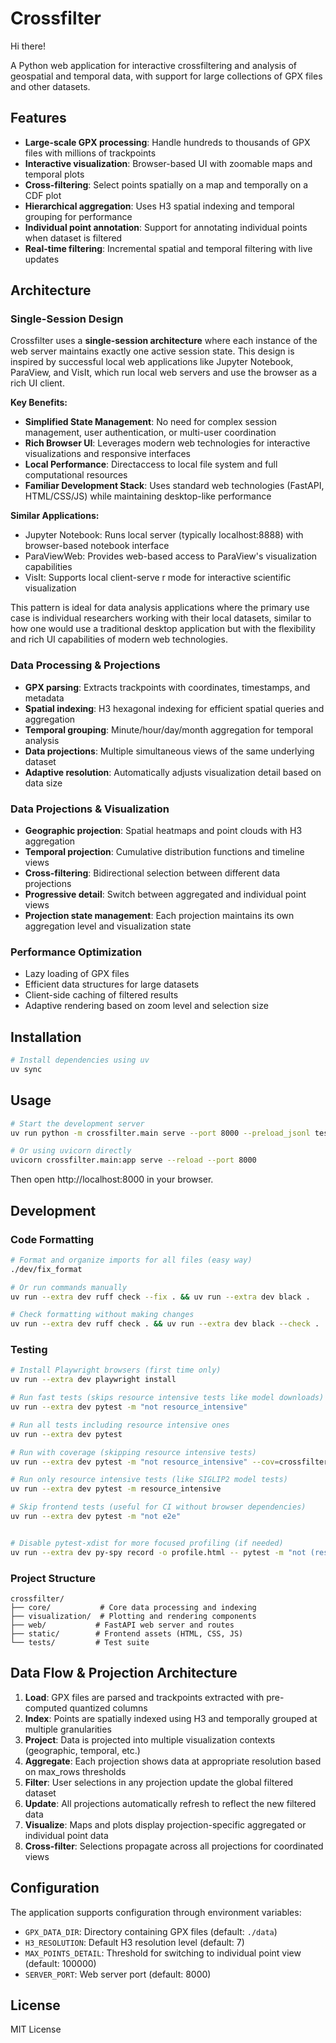 # Crossfilter

Hi there!

A Python web application for interactive crossfiltering and analysis of geospatial and temporal data, with support for large collections of GPX files and other datasets.

## Features

- **Large-scale GPX processing**: Handle hundreds to thousands of GPX files with millions of trackpoints
- **Interactive visualization**: Browser-based UI with zoomable maps and temporal plots
- **Cross-filtering**: Select points spatially on a map and temporally on a CDF plot
- **Hierarchical aggregation**: Uses H3 spatial indexing and temporal grouping for performance
- **Individual point annotation**: Support for annotating individual points when dataset is filtered
- **Real-time filtering**: Incremental spatial and temporal filtering with live updates

## Architecture

### Single-Session Design

Crossfilter uses a **single-session architecture** where each instance of the web server maintains exactly one active session state. This design is inspired by successful local web applications like Jupyter Notebook, ParaView, and VisIt, which run local web servers and use the browser as a rich UI client.

**Key Benefits:**
- **Simplified State Management**: No need for complex session management, user authentication, or multi-user coordination
- **Rich Browser UI**: Leverages modern web technologies for interactive visualizations and responsive interfaces
- **Local Performance**: Directaccess to local file system and full computational resources
- **Familiar Development Stack**: Uses standard web technologies (FastAPI, HTML/CSS/JS) while maintaining desktop-like performance

**Similar Applications:**
- Jupyter Notebook: Runs local server (typically localhost:8888) with browser-based notebook interface
- ParaViewWeb: Provides web-based access to ParaView's visualization capabilities
- VisIt: Supports local client-serve r mode for interactive scientific visualization

This pattern is ideal for data analysis applications where the primary use case is individual researchers working with their local datasets, similar to how one would use a traditional desktop application but with the flexibility and rich UI capabilities of modern web technologies.

### Data Processing & Projections
- **GPX parsing**: Extracts trackpoints with coordinates, timestamps, and metadata
- **Spatial indexing**: H3 hexagonal indexing for efficient spatial queries and aggregation
- **Temporal grouping**: Minute/hour/day/month aggregation for temporal analysis
- **Data projections**: Multiple simultaneous views of the same underlying dataset
- **Adaptive resolution**: Automatically adjusts visualization detail based on data size

### Data Projections & Visualization
- **Geographic projection**: Spatial heatmaps and point clouds with H3 aggregation
- **Temporal projection**: Cumulative distribution functions and timeline views
- **Cross-filtering**: Bidirectional selection between different data projections
- **Progressive detail**: Switch between aggregated and individual point views
- **Projection state management**: Each projection maintains its own aggregation level and visualization state

### Performance Optimization
- Lazy loading of GPX files
- Efficient data structures for large datasets
- Client-side caching of filtered results
- Adaptive rendering based on zoom level and selection size

## Installation

```bash
# Install dependencies using uv
uv sync
```

## Usage

```bash
# Start the development server
uv run python -m crossfilter.main serve --port 8000 --preload_jsonl test_data/sample_100.jsonl 

# Or using uvicorn directly
uvicorn crossfilter.main:app serve --reload --port 8000
```

Then open http://localhost:8000 in your browser.

## Development

### Code Formatting

```bash
# Format and organize imports for all files (easy way)
./dev/fix_format

# Or run commands manually
uv run --extra dev ruff check --fix . && uv run --extra dev black .

# Check formatting without making changes
uv run --extra dev ruff check . && uv run --extra dev black --check .
```

### Testing
```bash
# Install Playwright browsers (first time only)
uv run --extra dev playwright install
```

```bash
# Run fast tests (skips resource intensive tests like model downloads)
uv run --extra dev pytest -m "not resource_intensive"

# Run all tests including resource intensive ones
uv run --extra dev pytest

# Run with coverage (skipping resource intensive tests)
uv run --extra dev pytest -m "not resource_intensive" --cov=crossfilter

# Run only resource intensive tests (like SIGLIP2 model tests)
uv run --extra dev pytest -m resource_intensive

# Skip frontend tests (useful for CI without browser dependencies)
uv run --extra dev pytest -m "not e2e"


# Disable pytest-xdist for more focused profiling (if needed)
uv run --extra dev py-spy record -o profile.html -- pytest -m "not (resource_intensive or e2e)" -n0
```

### Project Structure
```
crossfilter/
├── core/           # Core data processing and indexing
├── visualization/  # Plotting and rendering components
├── web/           # FastAPI web server and routes
├── static/        # Frontend assets (HTML, CSS, JS)
└── tests/         # Test suite
```

## Data Flow & Projection Architecture

1. **Load**: GPX files are parsed and trackpoints extracted with pre-computed quantized columns
2. **Index**: Points are spatially indexed using H3 and temporally grouped at multiple granularities
3. **Project**: Data is projected into multiple visualization contexts (geographic, temporal, etc.)
4. **Aggregate**: Each projection shows data at appropriate resolution based on max_rows thresholds
5. **Filter**: User selections in any projection update the global filtered dataset
6. **Update**: All projections automatically refresh to reflect the new filtered data
7. **Visualize**: Maps and plots display projection-specific aggregated or individual point data
8. **Cross-filter**: Selections propagate across all projections for coordinated views

## Configuration

The application supports configuration through environment variables:
- `GPX_DATA_DIR`: Directory containing GPX files (default: `./data`)
- `H3_RESOLUTION`: Default H3 resolution level (default: 7)
- `MAX_POINTS_DETAIL`: Threshold for switching to individual point view (default: 100000)
- `SERVER_PORT`: Web server port (default: 8000)

## License

MIT License